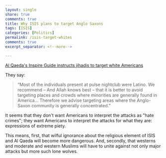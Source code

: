 ```yaml
---
layout: single
share: true
comments: true
title: Why ISIS plans to target Anglo Saxons
tags: [ISIS]
categories: [Politics]
permalink: /isis-target-whites
comments: true
excerpt_separator: <!--more-->

---
```


[Al Qaeda's Inspire Guide instructs jihadis to target white Americans](http://www.foreigndesknews.com/world/us/al-qaeda-jihadis-target-white-americans-avoid-minorities-us-mislabels-attacks-hate-crime/)

They say: 

>“Most of the individuals present at pulse nightclub were Latino. We recommend – And Allah knows best – that it is better to avoid targeting places and crowds where minorities are generally found in America... Therefore we advise targeting areas where the Anglo-Saxon community is generally concentrated.”

It seems that they don't want Americans to interpret the attacks as "hate crimes"; they want Americans to interpret the attacks for what they are: expressions of extreme piety. 

<!--more-->

This means, first, that wilful ignorance about the religious element of ISIS and Al Qaeda will become more dangerous. And, secondly, that westerns and moderate and western Muslims will have to unite against not only major attacks but more such lone wolves. 


